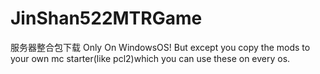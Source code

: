 # JinShan522MTRGame
服务器整合包下载
Only On WindowsOS! 
But except you copy the mods to your own mc starter(like pcl2)which you can use these on every os. 
